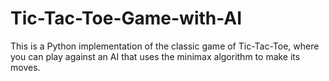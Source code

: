 # Tic-Tac-Toe-Game-with-AI
This is a Python implementation of the classic game of Tic-Tac-Toe, where you can play against an AI that uses the minimax algorithm to make its moves.
